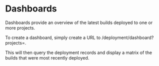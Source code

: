 Dashboards
==========

Dashboards provide an overview of the latest builds deployed to one or more projects.

To create a dashboard, simply create a URL to /deployment/dashboard?projects=<comma separated projects>.

This will then query the deployment records and display a matrix of the builds that were most recently deployed.